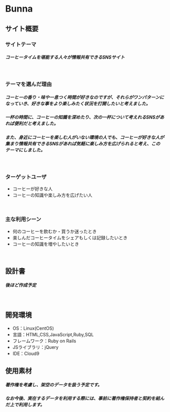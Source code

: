 # Bunna


## サイト概要
### サイトテーマ
##### コーヒータイムを堪能する人々が情報共有できるSNSサイト

​
### テーマを選んだ理由
##### コーヒーの香り・味や一息つく時間が好きなのですが、それらがワンパターンになっていき、好きな事をより楽しみたく状況を打開したいと考えました。
##### 一杯の時間に、コーヒーの知識を深めたり、次の一杯について考えれるSNSがあれば便利だと考えました。
##### また、身近にコーヒーを楽しむ人がいない環境の人でも、コーヒーが好きな人が集まり情報共有できるSNSがあれば気軽に楽しみ方を広げられると考え、このテーマにしました。


​
### ターゲットユーザ
* コーヒーが好きな人
* コーヒーの知識や楽しみ方を広げたい人

​
### 主な利用シーン
* 何のコーヒーを飲むか・買うか迷ったとき
* 楽しんだコーヒータイムをシェアもしくは記録したいとき
* コーヒーの知識を増やしたいとき

​
## 設計書
##### 後ほど作成予定

​
## 開発環境
- OS：Linux(CentOS)
- 言語：HTML,CSS,JavaScript,Ruby,SQL
- フレームワーク：Ruby on Rails
- JSライブラリ：jQuery
- IDE：Cloud9
​
## 使用素材
##### 著作権を考慮し、架空のデータを扱う予定です。
##### なお今後、実在するデータを利用する際には、事前に著作権保持者と契約を結んだ上で利用します。

